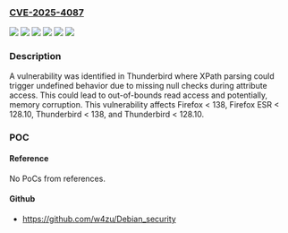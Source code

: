 ### [CVE-2025-4087](https://cve.mitre.org/cgi-bin/cvename.cgi?name=CVE-2025-4087)
![](https://img.shields.io/static/v1?label=Product&message=Firefox%20ESR&color=blue)
![](https://img.shields.io/static/v1?label=Product&message=Firefox&color=blue)
![](https://img.shields.io/static/v1?label=Product&message=Thunderbird&color=blue)
![](https://img.shields.io/static/v1?label=Version&message=unspecified%3C%20128.10%20&color=brighgreen)
![](https://img.shields.io/static/v1?label=Version&message=unspecified%3C%20138%20&color=brighgreen)
![](https://img.shields.io/static/v1?label=Vulnerability&message=Unsafe%20attribute%20access%20during%20XPath%20parsing&color=brighgreen)

### Description

A vulnerability was identified in Thunderbird where XPath parsing could trigger undefined behavior due to missing null checks during attribute access. This could lead to out-of-bounds read access and potentially, memory corruption. This vulnerability affects Firefox < 138, Firefox ESR < 128.10, Thunderbird < 138, and Thunderbird < 128.10.

### POC

#### Reference
No PoCs from references.

#### Github
- https://github.com/w4zu/Debian_security

